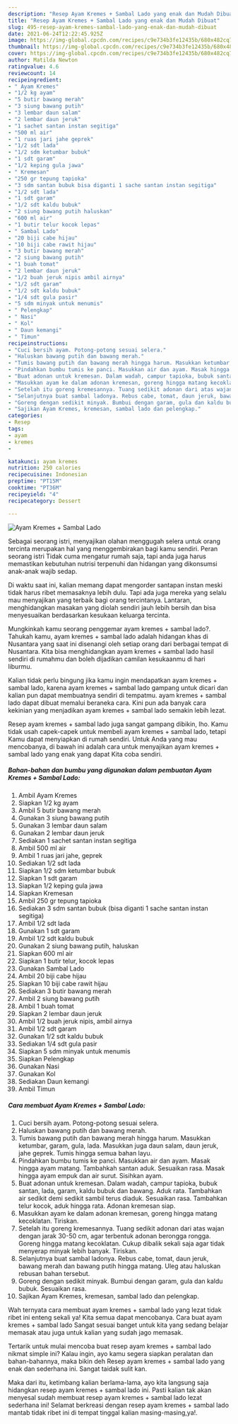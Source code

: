 ```yaml
---
description: "Resep Ayam Kremes + Sambal Lado yang enak dan Mudah Dibuat"
title: "Resep Ayam Kremes + Sambal Lado yang enak dan Mudah Dibuat"
slug: 495-resep-ayam-kremes-sambal-lado-yang-enak-dan-mudah-dibuat
date: 2021-06-24T12:22:45.925Z
image: https://img-global.cpcdn.com/recipes/c9e734b3fe12435b/680x482cq70/ayam-kremes-sambal-lado-foto-resep-utama.jpg
thumbnail: https://img-global.cpcdn.com/recipes/c9e734b3fe12435b/680x482cq70/ayam-kremes-sambal-lado-foto-resep-utama.jpg
cover: https://img-global.cpcdn.com/recipes/c9e734b3fe12435b/680x482cq70/ayam-kremes-sambal-lado-foto-resep-utama.jpg
author: Matilda Newton
ratingvalue: 4.6
reviewcount: 14
recipeingredient:
- " Ayam Kremes"
- "1/2 kg ayam"
- "5 butir bawang merah"
- "3 siung bawang putih"
- "3 lembar daun salam"
- "2 lembar daun jeruk"
- "1 sachet santan instan segitiga"
- "500 ml air"
- "1 ruas jari jahe geprek"
- "1/2 sdt lada"
- "1/2 sdm ketumbar bubuk"
- "1 sdt garam"
- "1/2 keping gula jawa"
- " Kremesan"
- "250 gr tepung tapioka"
- "3 sdm santan bubuk bisa diganti 1 sache santan instan segitiga"
- "1/2 sdt lada"
- "1 sdt garam"
- "1/2 sdt kaldu bubuk"
- "2 siung bawang putih haluskan"
- "600 ml air"
- "1 butir telur kocok lepas"
- " Sambal Lado"
- "20 biji cabe hijau"
- "10 biji cabe rawit hijau"
- "3 butir bawang merah"
- "2 siung bawang putih"
- "1 buah tomat"
- "2 lembar daun jeruk"
- "1/2 buah jeruk nipis ambil airnya"
- "1/2 sdt garam"
- "1/2 sdt kaldu bubuk"
- "1/4 sdt gula pasir"
- "5 sdm minyak untuk menumis"
- " Pelengkap"
- " Nasi"
- " Kol"
- " Daun kemangi"
- " Timun"
recipeinstructions:
- "Cuci bersih ayam. Potong-potong sesuai selera."
- "Haluskan bawang putih dan bawang merah."
- "Tumis bawang putih dan bawang merah hingga harum. Masukkan ketumbar, garam, gula, lada. Masukkan juga daun salam, daun jeruk, jahe geprek. Tumis hingga semua bahan layu."
- "Pindahkan bumbu tumis ke panci. Masukkan air dan ayam. Masak hingga ayam matang. Tambahkah santan aduk. Sesuaikan rasa. Masak hingga ayam empuk dan air surut. Sisihkan ayam."
- "Buat adonan untuk kremesan. Dalam wadah, campur tapioka, bubuk santan, lada, garam, kaldu bubuk dan bawang. Aduk rata. Tambahkan air sedikit demi sedikit sambil terus diaduk. Sesuaikan rasa. Tambahkan telur kocok, aduk hingga rata. Adonan kremesan siap."
- "Masukkan ayam ke dalam adonan kremesan, goreng hingga matang kecoklatan. Tiriskan."
- "Setelah itu goreng kremesannya. Tuang sedikit adonan dari atas wajan dengan jarak 30-50 cm, agar terbentuk adonan berongga rongga. Goreng hingga matang kecoklatan. Cukup dibalik sekali saja agar tidak menyerap minyak lebih banyak. Tiriskan."
- "Selanjutnya buat sambal ladonya. Rebus cabe, tomat, daun jeruk, bawang merah dan bawang putih hingga matang. Uleg atau haluskan rebusan bahan tersebut."
- "Goreng dengan sedikit minyak. Bumbui dengan garam, gula dan kaldu bubuk. Sesuaikan rasa."
- "Sajikan Ayam Kremes, kremesan, sambal lado dan pelengkap."
categories:
- Resep
tags:
- ayam
- kremes
- 

katakunci: ayam kremes  
nutrition: 250 calories
recipecuisine: Indonesian
preptime: "PT15M"
cooktime: "PT36M"
recipeyield: "4"
recipecategory: Dessert

---
```



![Ayam Kremes + Sambal Lado](https://img-global.cpcdn.com/recipes/c9e734b3fe12435b/680x482cq70/ayam-kremes-sambal-lado-foto-resep-utama.jpg)

Sebagai seorang istri, menyajikan olahan menggugah selera untuk orang tercinta merupakan hal yang menggembirakan bagi kamu sendiri. Peran seorang istri Tidak cuma mengatur rumah saja, tapi anda juga harus memastikan kebutuhan nutrisi terpenuhi dan hidangan yang dikonsumsi anak-anak wajib sedap.

Di waktu  saat ini, kalian memang dapat mengorder santapan instan meski tidak harus ribet memasaknya lebih dulu. Tapi ada juga mereka yang selalu mau menyajikan yang terbaik bagi orang tercintanya. Lantaran, menghidangkan masakan yang diolah sendiri jauh lebih bersih dan bisa menyesuaikan berdasarkan kesukaan keluarga tercinta. 



Mungkinkah kamu seorang penggemar ayam kremes + sambal lado?. Tahukah kamu, ayam kremes + sambal lado adalah hidangan khas di Nusantara yang saat ini disenangi oleh setiap orang dari berbagai tempat di Nusantara. Kita bisa menghidangkan ayam kremes + sambal lado hasil sendiri di rumahmu dan boleh dijadikan camilan kesukaanmu di hari liburmu.

Kalian tidak perlu bingung jika kamu ingin mendapatkan ayam kremes + sambal lado, karena ayam kremes + sambal lado gampang untuk dicari dan kalian pun dapat membuatnya sendiri di tempatmu. ayam kremes + sambal lado dapat dibuat memalui beraneka cara. Kini pun ada banyak cara kekinian yang menjadikan ayam kremes + sambal lado semakin lebih lezat.

Resep ayam kremes + sambal lado juga sangat gampang dibikin, lho. Kamu tidak usah capek-capek untuk membeli ayam kremes + sambal lado, tetapi Kamu dapat menyiapkan di rumah sendiri. Untuk Anda yang mau mencobanya, di bawah ini adalah cara untuk menyajikan ayam kremes + sambal lado yang enak yang dapat Kita coba sendiri.

<!--inarticleads1-->

##### Bahan-bahan dan bumbu yang digunakan dalam pembuatan Ayam Kremes + Sambal Lado:

1. Ambil  Ayam Kremes
1. Siapkan 1/2 kg ayam
1. Ambil 5 butir bawang merah
1. Gunakan 3 siung bawang putih
1. Gunakan 3 lembar daun salam
1. Gunakan 2 lembar daun jeruk
1. Sediakan 1 sachet santan instan segitiga
1. Ambil 500 ml air
1. Ambil 1 ruas jari jahe, geprek
1. Sediakan 1/2 sdt lada
1. Siapkan 1/2 sdm ketumbar bubuk
1. Siapkan 1 sdt garam
1. Siapkan 1/2 keping gula jawa
1. Siapkan  Kremesan
1. Ambil 250 gr tepung tapioka
1. Sediakan 3 sdm santan bubuk (bisa diganti 1 sache santan instan segitiga)
1. Ambil 1/2 sdt lada
1. Gunakan 1 sdt garam
1. Ambil 1/2 sdt kaldu bubuk
1. Gunakan 2 siung bawang putih, haluskan
1. Siapkan 600 ml air
1. Siapkan 1 butir telur, kocok lepas
1. Gunakan  Sambal Lado
1. Ambil 20 biji cabe hijau
1. Siapkan 10 biji cabe rawit hijau
1. Sediakan 3 butir bawang merah
1. Ambil 2 siung bawang putih
1. Ambil 1 buah tomat
1. Siapkan 2 lembar daun jeruk
1. Ambil 1/2 buah jeruk nipis, ambil airnya
1. Ambil 1/2 sdt garam
1. Gunakan 1/2 sdt kaldu bubuk
1. Sediakan 1/4 sdt gula pasir
1. Siapkan 5 sdm minyak untuk menumis
1. Siapkan  Pelengkap
1. Gunakan  Nasi
1. Gunakan  Kol
1. Sediakan  Daun kemangi
1. Ambil  Timun




<!--inarticleads2-->

##### Cara membuat Ayam Kremes + Sambal Lado:

1. Cuci bersih ayam. Potong-potong sesuai selera.
1. Haluskan bawang putih dan bawang merah.
1. Tumis bawang putih dan bawang merah hingga harum. Masukkan ketumbar, garam, gula, lada. Masukkan juga daun salam, daun jeruk, jahe geprek. Tumis hingga semua bahan layu.
1. Pindahkan bumbu tumis ke panci. Masukkan air dan ayam. Masak hingga ayam matang. Tambahkah santan aduk. Sesuaikan rasa. Masak hingga ayam empuk dan air surut. Sisihkan ayam.
1. Buat adonan untuk kremesan. Dalam wadah, campur tapioka, bubuk santan, lada, garam, kaldu bubuk dan bawang. Aduk rata. Tambahkan air sedikit demi sedikit sambil terus diaduk. Sesuaikan rasa. Tambahkan telur kocok, aduk hingga rata. Adonan kremesan siap.
1. Masukkan ayam ke dalam adonan kremesan, goreng hingga matang kecoklatan. Tiriskan.
1. Setelah itu goreng kremesannya. Tuang sedikit adonan dari atas wajan dengan jarak 30-50 cm, agar terbentuk adonan berongga rongga. Goreng hingga matang kecoklatan. Cukup dibalik sekali saja agar tidak menyerap minyak lebih banyak. Tiriskan.
1. Selanjutnya buat sambal ladonya. Rebus cabe, tomat, daun jeruk, bawang merah dan bawang putih hingga matang. Uleg atau haluskan rebusan bahan tersebut.
1. Goreng dengan sedikit minyak. Bumbui dengan garam, gula dan kaldu bubuk. Sesuaikan rasa.
1. Sajikan Ayam Kremes, kremesan, sambal lado dan pelengkap.




Wah ternyata cara membuat ayam kremes + sambal lado yang lezat tidak ribet ini enteng sekali ya! Kita semua dapat mencobanya. Cara buat ayam kremes + sambal lado Sangat sesuai banget untuk kita yang sedang belajar memasak atau juga untuk kalian yang sudah jago memasak.

Tertarik untuk mulai mencoba buat resep ayam kremes + sambal lado nikmat simple ini? Kalau ingin, ayo kamu segera siapkan peralatan dan bahan-bahannya, maka bikin deh Resep ayam kremes + sambal lado yang enak dan sederhana ini. Sangat taidak sulit kan. 

Maka dari itu, ketimbang kalian berlama-lama, ayo kita langsung saja hidangkan resep ayam kremes + sambal lado ini. Pasti kalian tak akan menyesal sudah membuat resep ayam kremes + sambal lado lezat sederhana ini! Selamat berkreasi dengan resep ayam kremes + sambal lado mantab tidak ribet ini di tempat tinggal kalian masing-masing,ya!.

